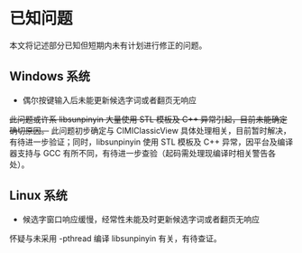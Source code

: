 # 已知问题

本文将记述部分已知但短期内未有计划进行修正的问题。


## Windows 系统

+ 偶尔按键输入后未能更新候选字词或者翻页无响应

~~此问题或许系 libsunpinyin 大量使用 STL 模板及 C++ 异常引起，目前未能确定确切原因。~~
此问题初步确定与 CIMIClassicView 具体处理相关，目前暂时解决，有待进一步验证；同时，libsunpinyin 使用 STL 模板及 C++ 异常，因平台及编译器支持与 GCC 有所不同，有待进一步查验（起码需处理现编译时相关警告各处）。


## Linux 系统

+ 候选字窗口响应缓慢，经常性未能及时更新候选字词或者翻页无响应

怀疑与未采用 -pthread 编译 libsunpinyin 有关，有待查证。